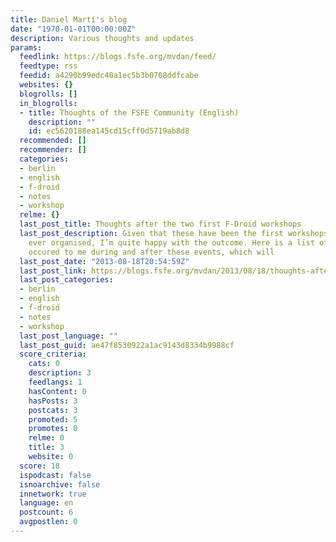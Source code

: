 ```yaml
---
title: Daniel Martí's blog
date: "1970-01-01T00:00:00Z"
description: Various thoughts and updates
params:
  feedlink: https://blogs.fsfe.org/mvdan/feed/
  feedtype: rss
  feedid: a4290b99edc40a1ec5b3b0708ddfcabe
  websites: {}
  blogrolls: []
  in_blogrolls:
  - title: Thoughts of the FSFE Community (English)
    description: ""
    id: ec5620188ea145cd15cff0d5719ab8d8
  recommended: []
  recommender: []
  categories:
  - berlin
  - english
  - f-droid
  - notes
  - workshop
  relme: {}
  last_post_title: Thoughts after the two first F-Droid workshops
  last_post_description: Given that these have been the first workshops that I have
    ever organised, I’m quite happy with the outcome. Here is a list of thoughts that
    occured to me during and after these events, which will
  last_post_date: "2013-08-18T20:54:59Z"
  last_post_link: https://blogs.fsfe.org/mvdan/2013/08/18/thoughts-after-the-two-first-f-droid-workshops/
  last_post_categories:
  - berlin
  - english
  - f-droid
  - notes
  - workshop
  last_post_language: ""
  last_post_guid: ae47f8530922a1ac9143d8334b9988cf
  score_criteria:
    cats: 0
    description: 3
    feedlangs: 1
    hasContent: 0
    hasPosts: 3
    postcats: 3
    promoted: 5
    promotes: 0
    relme: 0
    title: 3
    website: 0
  score: 18
  ispodcast: false
  isnoarchive: false
  innetwork: true
  language: en
  postcount: 6
  avgpostlen: 0
---
```

